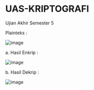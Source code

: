 # UAS-KRIPTOGRAFI
Ujian Akhir Semester 5

Plainteks :

![image](https://user-images.githubusercontent.com/121510749/212317602-885951ff-3c69-40ea-879f-9bc48d4c2b3f.png)

a. Hasil Enkrip :

![image](https://user-images.githubusercontent.com/121510749/212317910-5acb4916-6bf6-454b-a859-c0cba541c68b.png)

b. Hasil Dekrip :

![image](https://user-images.githubusercontent.com/121510749/212318076-4e0932a5-d663-49bc-a4b5-4edfc2ae705b.png)
